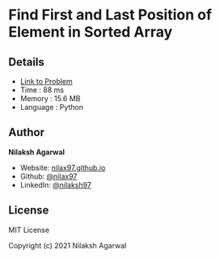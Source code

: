 # Find First and Last Position of Element in Sorted Array


## Details

* [Link to Problem](https://leetcode.com/problems/find-first-and-last-position-of-element-in-sorted-array/)
* Time : 88 ms
* Memory : 15.6 MB
* Language : Python

## Author

**Nilaksh Agarwal**

* Website: [nilax97.github.io](https://nilax97.github.io/)
* Github: [@nilax97](https://github.com/nilax97)
* LinkedIn: [@nilaksh97](https://linkedin.com/in/nilaksh97)

## License

MIT License

Copyright (c) 2021 Nilaksh Agarwal
